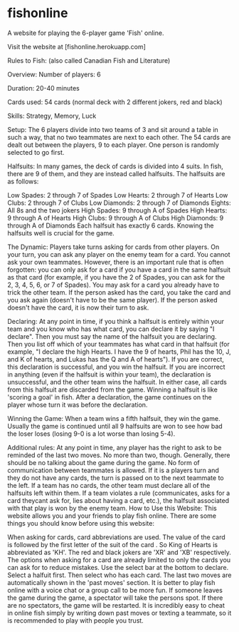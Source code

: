 # fishonline
A website for playing the 6-player game 'Fish' online.

Visit the website at [fishonline.herokuapp.com]

Rules to Fish:
(also called Canadian Fish and Literature)

Overview:
Number of players: 6

Duration: 20-40 minutes

Cards used: 54 cards (normal deck with 2 different jokers, red and black)

Skills: Strategy, Memory, Luck

Setup:
The 6 players divide into two teams of 3 and sit around a table in such a way, that no two teammates are next to each other. The 54 cards are dealt out between the players, 9 to each player. One person is randomly selected to go first.

Halfsuits:
In many games, the deck of cards is divided into 4 suits. In fish, there are 9 of them, and they are instead called halfsuits. The halfsuits are as follows:

Low Spades: 2 through 7 of Spades
Low Hearts: 2 through 7 of Hearts
Low Clubs: 2 through 7 of Clubs
Low Diamonds: 2 through 7 of Diamonds
Eights: All 8s and the two jokers
High Spades: 9 through A of Spades
High Hearts: 9 through A of Hearts
High Clubs: 9 through A of Clubs
High Diamonds: 9 through A of Diamonds
Each halfsuit has exactly 6 cards. Knowing the halfsuits well is crucial for the game.

The Dynamic:
Players take turns asking for cards from other players. On your turn, you can ask any player on the enemy team for a card. You cannot ask your own teammates. However, there is an important rule that is often forgotten: you can only ask for a card if you have a card in the same halfsuit as that card (for example, if you have the 2 of Spades, you can ask for the 2, 3, 4, 5, 6, or 7 of Spades). You may ask for a card you already have to trick the other team. If the person asked has the card, you take the card and you ask again (doesn't have to be the same player). If the person asked doesn't have the card, it is now their turn to ask.

Declaring:
At any point in time, if you think a halfsuit is entirely within your team and you know who has what card, you can declare it by saying "I declare". Then you must say the name of the halfsuit you are declaring. Then you list off which of your teammates has what card in that halfsuit (for example, "I declare the high Hearts. I have the 9 of hearts, Phil has the 10, J, and K of hearts, and Lukas has the Q and A of hearts"). If you are correct, this declaration is successful, and you win the halfsuit. If you are incorrect in anything (even if the halfsuit is within your team), the declaration is unsuccessful, and the other team wins the halfsuit. In either case, all cards from this halfsuit are discarded from the game. Winning a halfsuit is like 'scoring a goal' in fish. After a declaration, the game continues on the player whose turn it was before the declaration.

Winning the Game:
When a team wins a fifth halfsuit, they win the game. Usually the game is continued until all 9 halfsuits are won to see how bad the loser loses (losing 9-0 is a lot worse than losing 5-4).

Additional rules:
At any point in time, any player has the right to ask to be reminded of the last two moves. No more than two, though.
Generally, there should be no talking about the game during the game. No form of communication between teammates is allowed.
If it is a players turn and they do not have any cards, the turn is passed on to the next teammate to the left.
If a team has no cards, the other team must declare all of the halfsuits left within them.
If a team violates a rule (communicates, asks for a card theycant ask for, lies about having a card, etc.), the halfsuit associated with that play is won by the enemy team.
How to Use this Website:
This website allows you and your friends to play fish online. There are some things you should know before using this website:

When asking for cards, card abbreviations are used. The value of the card is followed by the first letter of the suit of the card . So King of Hearts is abbreviated as 'KH'. The red and black jokers are 'XR' and 'XB' respectively.
The options when asking for a card are already limited to only the cards you can ask for to reduce mistakes.
Use the select bar at the bottom to declare. Select a halfuit first. Then select who has each card.
The last two moves are automatically shown in the 'past moves' section.
It is better to play fish online with a voice chat or a group call to be more fun.
If someone leaves the game during the game, a spectator will take the persons spot. If there are no spectators, the game will be restarted.
It is incredibly easy to cheat in online fish simply by writing down past moves or texting a teammate, so it is recommended to play with people you trust.
